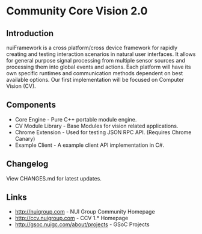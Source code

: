 Community Core Vision 2.0
=====================

Introduction
------------
nuiFramework is a cross platform/cross device framework for rapidly creating and testing interaction scenarios in natural user interfaces. 
It allows for general purpose signal processing from multiple sensor sources and processing them into global events and actions. 
Each platform will have its own specific runtimes and communication methods dependent on best available options. 
Our first implementation will be focused on Computer Vision (CV).

Components
------------
 - Core Engine - Pure C++ portable module engine.
 - CV Module Library - Base Modules for vision related applications.
 - Chrome Extension - Used for testing JSON RPC API. (Requires Chrome Canary)
 - Example Client - A example client API implementation in C#.

Changelog
------------
View CHANGES.md for latest updates.

Links
------------
 - http://nuigroup.com - NUI Group Community Homepage
 - http://ccv.nuigroup.com - CCV 1.* Homepage
 - http://gsoc.nuigc.com/about/projects - GSoC Projects
